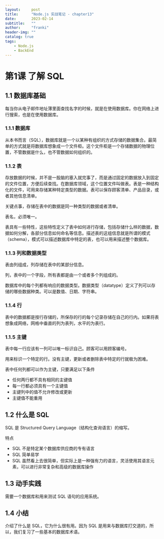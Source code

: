 ```yaml
---
layout:     post
title:      "Node.js 实战笔记 - chapter13"
date:       2023-02-14
subtitle:   ""
author:     "franki"
header-img: ""
catalog: true
tags:
    - Node.js
    - BackEnd
---
```


# 第1课 了解 SQL

## 1.1 数据库基础

每当你从电子邮件地址薄里面查找名字的时候，就是在使用数据库。你在网络上进行搜索，也是在使用数据库。

### 1.1.1 数据库

从本书而言（SQL），数据库就是一个以某种有组织的方式存储的数据集合。最简单的方式就是将数据库想象成一个文件柜。这个文件柜是一个存储数据的物理位置，不管数据是什么，也不管数据如何组织的。

### 1.1.2 表

存放数据的时候，并不是一股脑的塞入就完事了，而是通过固定的数据放入到固定的文件位置，方便后续查找。在数据库领域，这个位置文件叫做表。表是一种结构化的文件，可用来存储某种特定类型的数据。表可以保存顾客清单、产品目录，或者其他信息清单。

关键点事，存储在表中的数据是同一种类型的数据或者清单。

表名，必须唯一。

表具有一些特性，这些特性定义了表中如何进行存储，包括存储什么样的数据，数据如何分解，各部分信息如何命名等信息。描述表的这组信息就是所谓的模式（schema），模式可以描述数据库中特定的表，也可以用来描述整个数据库。

### 1.1.3 列和数据类型

表由列组成，列存储在表中的某部分信息。

列，表中的一个字段，所有表都是由一个或者多个列组成的。

数据库中的每个列都有响应的数据类型。数据类型（datatype）定义了列可以存储的哪些数据种类。可以是数值、日期、字符串。

### 1.1.4 行

表中的数据都是按行存储的，所保存的行的每个记录存储在自己的行内。如果将表想象成网络，网格中垂直的列为表列，水平的为表行。

### 1.1.5 主键

表中每一行应该有一列可以唯一标识自己。顾客可以用顾客编号。

用来标识一个特定的行。没有主键，更新或者删除表中特定的行就极为困难。

表中任何列都可以作为主键，只要满足以下条件

- 任何两行都不具有相同的主键值
- 每一行都必须具有一个主键值
- 主键列中的值不允许修改或更新
- 主键值不能重用

## 1.2 什么是 SQL

SQL 是 Structured Query Language（结构化查询语言）的缩写。

特点

- SQL 不是特定某个数据库供应商的专有语言
- SQL 简单易学
- SQL 虽然看上去很简单，但实际上是一种强有力的语言，灵活使用其语言元素，可以进行非常复杂和高级的数据库操作

## 1.3 动手实践

需要一个数据库和用来测试 SQL 语句的应用系统。

## 1.4 小结

介绍了什么是 SQL，它为什么很有用。因为 SQL 是用来与数据库打交道的，所以，我们复习了一些基本的数据库术语。
